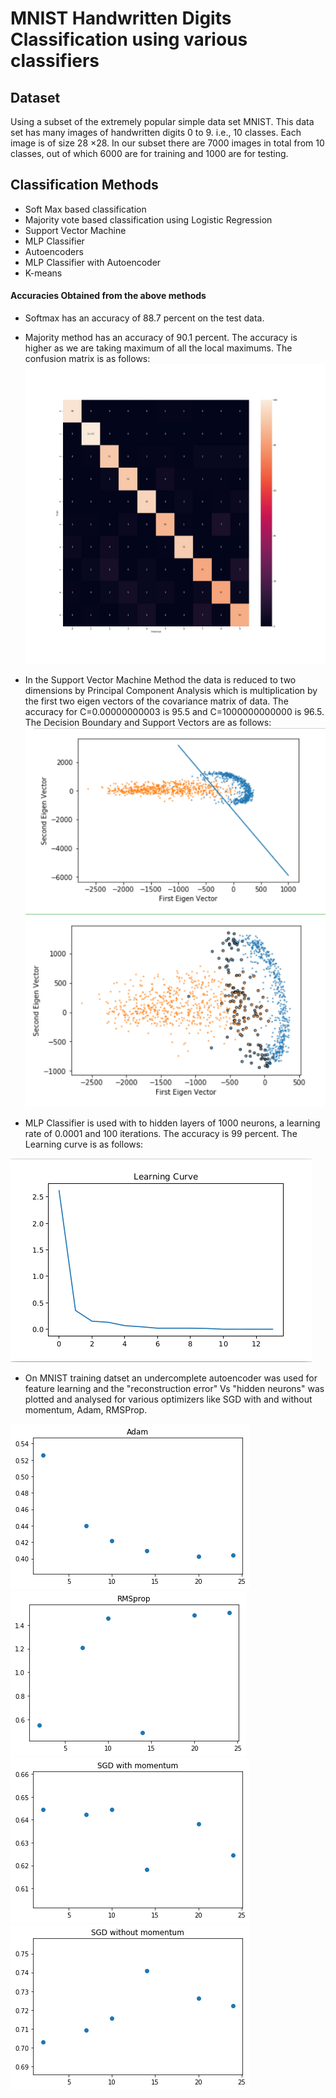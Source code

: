 # MNIST Handwritten Digits Classification using various classifiers
## Dataset
Using a subset of the extremely popular simple data set MNIST. This data set has many images of handwritten digits 0 to 9. i.e., 10
classes. Each image is of size 28 ×28. In our subset there are 7000 images in total from 10 classes, out of which 6000
are for training and 1000 are for testing.

## Classification Methods

- Soft Max based classification
- Majority vote based classification using Logistic Regression
- Support Vector Machine
- MLP Classifier
- Autoencoders
- MLP Classifier with Autoencoder
- K-means

#### Accuracies Obtained from the above methods
* Softmax has an accuracy of 88.7 percent on the test data.

* Majority method has an accuracy of 90.1 percent. The accuracy is higher as we are taking maximum of all the local maximums. The confusion matrix is as follows:
![](confusion.jpg)


* In the Support Vector Machine Method the data is reduced to two dimensions by Principal Component Analysis which is multiplication by the first two eigen vectors of the covariance matrix of data. The accuracy for C=0.00000000003 is 95.5 and C=1000000000000 is 96.5. The Decision Boundary and Support Vectors are as follows:
![](Decisionboundary.png)
![](Supportvectors.png)



* MLP Classifier is used with to hidden layers of 1000 neurons, a learning rate of 0.0001 and 100 iterations. The accuracy is 99 percent. The Learning curve is as follows:

 ![](lcurve.png)

* On MNIST training datset an undercomplete autoencoder was used for feature learning and the "reconstruction error" Vs "hidden neurons" was plotted and analysed for various optimizers like SGD with and without momentum, Adam, RMSProp.

![](adam.png) ![](rms.png)
![](sgd_withmomentum.png) ![](sgd_withoutmomentum.png)
